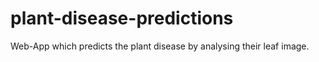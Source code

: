 # plant-disease-predictions
Web-App which predicts the plant disease by analysing their leaf image.
